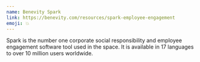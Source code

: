 ```yaml
---
name: Benevity Spark
link: https://benevity.com/resources/spark-employee-engagement
emoji: 💥
---
```


Spark is the number one corporate social responsibility and employee engagement software tool used in the space. It is available in 17 languages to over 10 million users worldwide.
